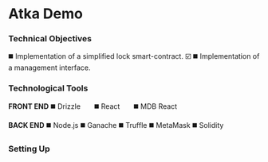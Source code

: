 # Atka Demo

### Technical Objectives

:black_medium_square: Implementation of a simplified lock smart-contract. :ballot_box_with_check:
:black_medium_square: Implementation of a management interface.

### Technological Tools
**FRONT END**
:black_medium_square: Drizzle
&nbsp;&nbsp;&nbsp;&nbsp;&nbsp;&nbsp;:black_medium_square: React
&nbsp;&nbsp;&nbsp;&nbsp;&nbsp;&nbsp;:black_medium_square: MDB React

**BACK END**
:black_medium_square: Node.js
:black_medium_square: Ganache 
:black_medium_square: Truffle
:black_medium_square: MetaMask
:black_medium_square: Solidity

### Setting Up

